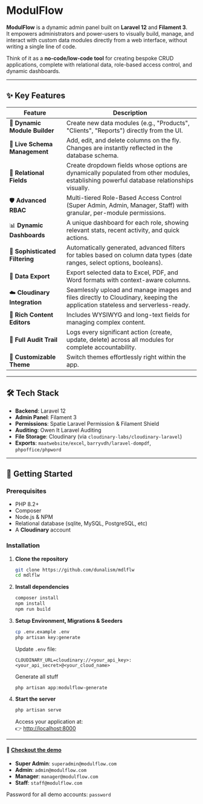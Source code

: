 # ModulFlow

**ModulFlow** is a dynamic admin panel built on **Laravel 12** and **Filament 3**.  
It empowers administrators and power-users to visually build, manage, and interact with custom data modules directly from a web interface, without writing a single line of code.

Think of it as a **no-code/low-code tool** for creating bespoke CRUD applications, complete with relational data, role-based access control, and dynamic dashboards.

---

## ✨ Key Features

| Feature                        | Description                                                                                                                               |
| ------------------------------ | ----------------------------------------------------------------------------------------------------------------------------------------- |
| 🚀 **Dynamic Module Builder**  | Create new data modules (e.g., "Products", "Clients", "Reports") directly from the UI.                                                    |
| 🔧 **Live Schema Management**  | Add, edit, and delete columns on the fly. Changes are instantly reflected in the database schema.                                         |
| 🔗 **Relational Fields**       | Create dropdown fields whose options are dynamically populated from other modules, establishing powerful database relationships visually. |
| 🛡️ **Advanced RBAC**           | Multi-tiered Role-Based Access Control (Super Admin, Admin, Manager, Staff) with granular, per-module permissions.                        |
| 📊 **Dynamic Dashboards**      | A unique dashboard for each role, showing relevant stats, recent activity, and quick actions.                                             |
| 🔎 **Sophisticated Filtering** | Automatically generated, advanced filters for tables based on column data types (date ranges, select options, booleans).                  |
| 📄 **Data Export**             | Export selected data to Excel, PDF, and Word formats with context-aware columns.                                                          |
| ☁️ **Cloudinary Integration**  | Seamlessly upload and manage images and files directly to Cloudinary, keeping the application stateless and serverless-ready.             |
| 📝 **Rich Content Editors**    | Includes WYSIWYG and long-text fields for managing complex content.                                                                       |
| 📜 **Full Audit Trail**        | Logs every significant action (create, update, delete) across all modules for complete accountability.                                    |
| 🎨 **Customizable Theme**      | Switch themes effortlessly right within the app.                                                          |

---

## 🛠️ Tech Stack

- **Backend**: Laravel 12
- **Admin Panel**: Filament 3
- **Permissions**: Spatie Laravel Permission & Filament Shield
- **Auditing**: Owen It Laravel Auditing
- **File Storage**: Cloudinary (via `cloudinary-labs/cloudinary-laravel`)
- **Exports**: `maatwebsite/excel`, `barryvdh/laravel-dompdf`, `phpoffice/phpword`

---

## 🚀 Getting Started

### Prerequisites

- PHP 8.2+
- Composer
- Node.js & NPM
- Relational database (sqlite, MySQL, PostgreSQL, etc)
- A **Cloudinary** account

### Installation

1. **Clone the repository**

    ```bash
    git clone https://github.com/dunalism/mdlflw
    cd mdlflw
    ```

2. **Install dependencies**

    ```bash
    composer install
    npm install
    npm run build
    ```

3. **Setup Environment, Migrations & Seeders**

    ```bash
    cp .env.example .env
    php artisan key:generate
    ```

    Update `.env` file:

    ```env
    CLOUDINARY_URL=cloudinary://<your_api_key>:<your_api_secret>@<your_cloud_name>
    ```

    Generate all stuff

    ```env
    php artisan app:modulflow-generate
    ```

4. **Start the server**

    ```bash
    php artisan serve
    ```

    Access your application at:  
    👉 [http://localhost:8000](http://localhost:8000)

---

#### 🔗 [Checkout the demo](https://modulflow.vercel.app/)

- **Super Admin**: `superadmin@modulflow.com`
- **Admin**: `admin@modulflow.com`
- **Manager**: `manager@modulflow.com`
- **Staff**: `staff@modulflow.com`

Password for all demo accounts: `password`
